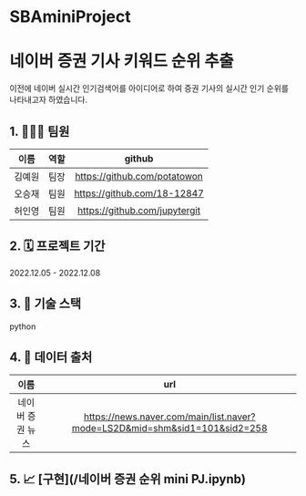 # SBAminiProject

# 네이버 증권 기사 키워드 순위 추출
이전에 네이버 실시간 인기검색어를 아이디어로 하여 증권 기사의 실시간 인기 순위를 나타내고자 하였습니다.
## 1. 👨‍👧‍👧 팀원
|이름|역할|github|
|:---:|:---:|:---:|
|김예원|팀장|https://github.com/potatowon
|오승재|팀원|https://github.com/18-12847
|허인영|팀원|https://github.com/jupytergit

## 2. 🗓️ 프로젝트 기간
2022.12.05 - 2022.12.08 

## 3. 📁 기술 스택
python

## 4. 📑 데이터 출처
|이름|url|
|:---:|:---:|
|네이버 증권 뉴스|https://news.naver.com/main/list.naver?mode=LS2D&mid=shm&sid1=101&sid2=258|

## 5. 📈 [구현](/네이버 증권 순위 mini PJ.ipynb)


